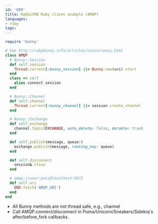 ```yaml
---
id: '899'
title: RabbitMQ Ruby client example (AMQP)
languages:
- ruby
tags:
---
```

```ruby
require 'bunny'

# See http://rubybunny.info/articles/concurrency.html
class AMQP
  # Bunny::Session
  def self.session
    Thread.current[:bunny_session] ||= Bunny.new(uri).start
  end
  class << self
    alias connect session
  end

  # Bunny::Channel
  def self.channel
    Thread.current[:bunny_channel] ||= session.create_channel
  end

  # Bunny::Exchange
  def self.exchange
    channel.topic(EXCHANGE, auto_delete: false, durable: true)
  end

  def self.publish(message, queue:)
    exchange.publish(message, routing_key: queue)
  end

  def self.disconnect
    session&.close
  end

  # amqp://user:pass@localhost:5672
  def self.uri
    ENV.fetch('AMQP_URI')
  end
end
```

- All Bunny methods are not thread safe, e.g., channel
- Call AMQP.connect/disconnect in Puma/Unicorn/Sneakers/Sidekiq's after/before_fork callbacks.
